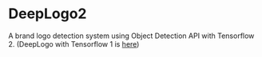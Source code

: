 # DeepLogo2

A brand logo detection system using Object Detection API with Tensorflow 2.
(DeepLogo with Tensorflow 1 is [here](https://github.com/satojkovic/DeepLogo))
